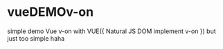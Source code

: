 # vueDEMOv-on
simple demo Vue v-on with
VUE({ Natural JS DOM implement v-on })
but just too simple haha
